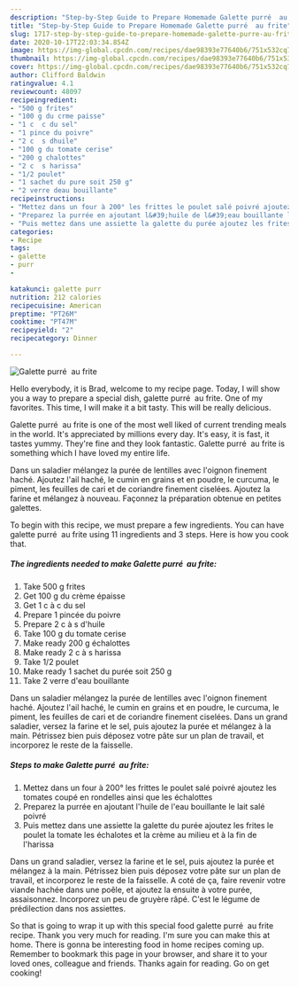 ```yaml
---
description: "Step-by-Step Guide to Prepare Homemade Galette purré  au frite"
title: "Step-by-Step Guide to Prepare Homemade Galette purré  au frite"
slug: 1717-step-by-step-guide-to-prepare-homemade-galette-purre-au-frite
date: 2020-10-17T22:03:34.854Z
image: https://img-global.cpcdn.com/recipes/dae98393e77640b6/751x532cq70/galette-purre-au-frite-photo-principale-de-la-recette.jpg
thumbnail: https://img-global.cpcdn.com/recipes/dae98393e77640b6/751x532cq70/galette-purre-au-frite-photo-principale-de-la-recette.jpg
cover: https://img-global.cpcdn.com/recipes/dae98393e77640b6/751x532cq70/galette-purre-au-frite-photo-principale-de-la-recette.jpg
author: Clifford Baldwin
ratingvalue: 4.1
reviewcount: 48097
recipeingredient:
- "500 g frites"
- "100 g du crme paisse"
- "1 c  c du sel"
- "1 pince du poivre"
- "2 c  s dhuile"
- "100 g du tomate cerise"
- "200 g chalottes"
- "2 c  s harissa"
- "1/2 poulet"
- "1 sachet du pure soit 250 g"
- "2 verre deau bouillante"
recipeinstructions:
- "Mettez dans un four à 200° les frittes le poulet salé poivré ajoutez les tomates coupé en rondelles ainsi que les échalottes"
- "Preparez la purrée en ajoutant l&#39;huile de l&#39;eau bouillante le lait salé poivré"
- "Puis mettez dans une assiette la galette du purée ajoutez les frites le poulet la tomate les échalotes et la crème au milieu et à la fin de l&#39;harissa"
categories:
- Recipe
tags:
- galette
- purr
- 

katakunci: galette purr  
nutrition: 212 calories
recipecuisine: American
preptime: "PT26M"
cooktime: "PT47M"
recipeyield: "2"
recipecategory: Dinner

---
```



![Galette purré  au frite](https://img-global.cpcdn.com/recipes/dae98393e77640b6/751x532cq70/galette-purre-au-frite-photo-principale-de-la-recette.jpg)

Hello everybody, it is Brad, welcome to my recipe page. Today, I will show you a way to prepare a special dish, galette purré  au frite. One of my favorites. This time, I will make it a bit tasty. This will be really delicious.

Galette purré  au frite is one of the most well liked of current trending meals in the world. It's appreciated by millions every day. It's easy, it is fast, it tastes yummy. They're fine and they look fantastic. Galette purré  au frite is something which I have loved my entire life.

Dans un saladier mélangez la purée de lentilles avec l&#39;oignon finement haché. Ajoutez l&#39;ail haché, le cumin en grains et en poudre, le curcuma, le piment, les feuilles de cari et de coriandre finement ciselées. Ajoutez la farine et mélangez à nouveau. Façonnez la préparation obtenue en petites galettes.


To begin with this recipe, we must prepare a few ingredients. You can have galette purré  au frite using 11 ingredients and 3 steps. Here is how you cook that.

<!--inarticleads1-->

##### The ingredients needed to make Galette purré  au frite:

1. Take 500 g frites
1. Get 100 g du crème épaisse
1. Get 1 c à c du sel
1. Prepare 1 pincée du poivre
1. Prepare 2 c à s d&#39;huile
1. Take 100 g du tomate cerise
1. Make ready 200 g échalottes
1. Make ready 2 c à s harissa
1. Take 1/2 poulet
1. Make ready 1 sachet du purée soit 250 g
1. Take 2 verre d&#39;eau bouillante


Dans un saladier mélangez la purée de lentilles avec l&#39;oignon finement haché. Ajoutez l&#39;ail haché, le cumin en grains et en poudre, le curcuma, le piment, les feuilles de cari et de coriandre finement ciselées. Dans un grand saladier, versez la farine et le sel, puis ajoutez la purée et mélangez à la main. Pétrissez bien puis déposez votre pâte sur un plan de travail, et incorporez le reste de la faisselle. 

<!--inarticleads2-->

##### Steps to make Galette purré  au frite:

1. Mettez dans un four à 200° les frittes le poulet salé poivré ajoutez les tomates coupé en rondelles ainsi que les échalottes
1. Preparez la purrée en ajoutant l&#39;huile de l&#39;eau bouillante le lait salé poivré
1. Puis mettez dans une assiette la galette du purée ajoutez les frites le poulet la tomate les échalotes et la crème au milieu et à la fin de l&#39;harissa


Dans un grand saladier, versez la farine et le sel, puis ajoutez la purée et mélangez à la main. Pétrissez bien puis déposez votre pâte sur un plan de travail, et incorporez le reste de la faisselle. A coté de ça, faire revenir votre viande hachée dans une poêle, et ajoutez la ensuite à votre purée, assaisonnez. Incorporez un peu de gruyère râpé. C&#39;est le légume de prédilection dans nos assiettes. 

So that is going to wrap it up with this special food galette purré  au frite recipe. Thank you very much for reading. I'm sure you can make this at home. There is gonna be interesting food in home recipes coming up. Remember to bookmark this page in your browser, and share it to your loved ones, colleague and friends. Thanks again for reading. Go on get cooking!
